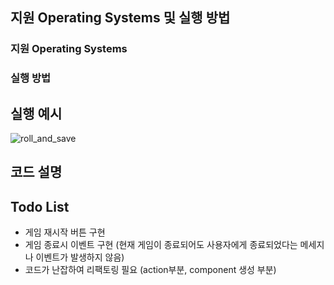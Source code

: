 ## 지원 Operating Systems 및 실행 방법

### 지원 Operating Systems

### 실행 방법

## 실행 예시
![roll_and_save](https://github.com/Suyeong00/yatzy/assets/158289642/e4c711b5-4b42-4f54-b37f-af8123403e5f)

## 코드 설명

## Todo List
- 게임 재시작 버튼 구현
- 게임 종료시 이벤트 구현 (현재 게임이 종료되어도 사용자에게 종료되었다는 메세지나 이벤트가 발생하지 않음)
- 코드가 난잡하여 리팩토링 필요 (action부분, component 생성 부분)
